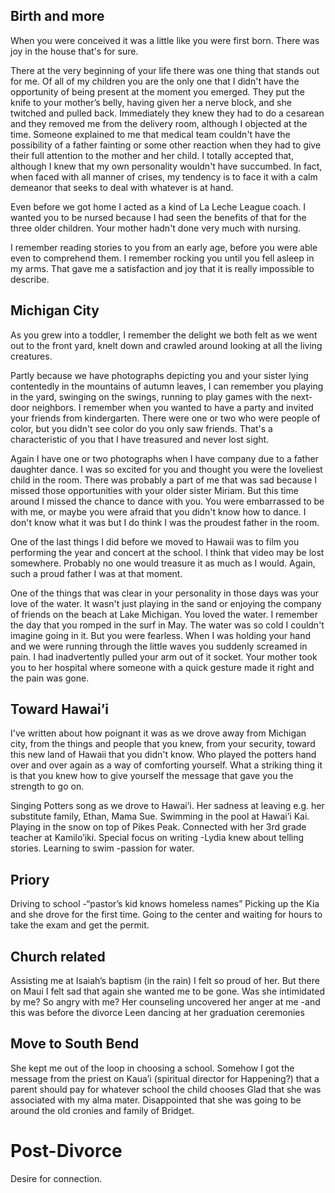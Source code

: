 ## Birth and more
When you were conceived it was a little like you were first born. There was joy in the house that's for sure.

There at the very beginning of your life there was one thing that stands out for me. Of all of my children you are the only one that I didn't have the opportunity of being present at the moment you emerged. They put the knife to your mother’s belly, having given her a nerve block, and she twitched and pulled back. Immediately they knew they had to do a cesarean and they removed me from the delivery room, although I objected at the time. Someone explained to me that medical team couldn't have the possibility of a father fainting or some other reaction when they had to give their full attention to the mother and her child. I totally accepted that, although I knew that my own personality wouldn't have succumbed. In fact, when faced with all manner of crises, my tendency is to face it with a calm demeanor that seeks to deal with whatever is at hand.

Even before we got home I acted as a kind of La Leche League coach. I wanted you to be nursed because I had seen the benefits of that for the three older children. Your mother hadn't done very much with nursing.

I remember reading stories to you from an early age, before you were able even to comprehend them. I remember rocking you until you fell asleep in my arms. That gave me a satisfaction and joy that it is really impossible to describe.
## Michigan City
As you grew into a toddler, I remember the delight we both felt as we went out to the front yard, knelt down and crawled around looking at all the living creatures.

Partly because we have photographs depicting you and your sister lying contentedly in the mountains of autumn leaves, I can remember you playing in the yard, swinging on the swings, running to play games with the next-door neighbors. I remember when you wanted to have a party and invited your friends from kindergarten. There were one or two who were people of color, but you didn't see color do you only saw friends. That's a characteristic of you that I have treasured and never lost sight.

Again I have one or two photographs when I have company due to a father daughter dance. I was so excited for you and thought you were the loveliest child in the room. There was probably a part of me that was sad because I missed those opportunities with your older sister Miriam. But this time around I missed the chance to dance with you. You were embarrassed to be with me, or maybe you were afraid that you didn't know how to dance. I don't know what it was but I do think I was the proudest father in the room.

One of the last things I did before we moved to Hawaii was to film you performing the year and concert at the school. I think that video may be lost somewhere. Probably no one would treasure it as much as I would. Again, such a proud father I was at that moment.

One of the things that was clear in your personality in those days was your love of the water. It wasn't just playing in the sand or enjoying the company of friends on the beach at Lake Michigan. You loved the water. I remember the day that you romped in the surf in May. The water was so cold I couldn't imagine going in it. But you were fearless. When I was holding your hand and we were running through the little waves you suddenly screamed in pain. I had inadvertently pulled your arm out of it socket. Your mother took you to her hospital where someone with a quick gesture made it right and the pain was gone.
## Toward Hawai’i
I've written about how poignant it was as we drove away from Michigan city, from the things and people that you knew, from your security, toward this new land of Hawaii that you didn't know. Who played the potters hand over and over again as a way of comforting yourself. What a striking thing it is that you knew how to give yourself the message that gave you the strength to go on.


Singing Potters song as we drove to Hawai’i. Her sadness at leaving e.g. her substitute family, Ethan, Mama Sue.
Swimming in the pool at Hawai’i Kai.
Playing in the snow on top of Pikes Peak.
Connected with her 3rd grade teacher at Kamilo’iki. Special focus on writing -Lydia knew about telling stories.
Learning to swim -passion for water.
## Priory
Driving to school -“pastor’s kid knows homeless names”
Picking up the Kia and she drove for the first time. Going to the center and waiting for hours to take the exam and get the permit.
## Church related
Assisting me at Isaiah’s baptism (in the rain)
I felt so proud of her.
But there on Maui I felt sad that again she wanted me to be gone.
Was she intimidated by me?
So angry with me?
Her counseling uncovered her anger at me -and this was before the divorce
Leen dancing at her graduation ceremonies
## Move to South Bend
She kept me out of the loop in choosing a school.
Somehow I got the message from the priest on Kaua’i (spiritual director for Happening?) that a parent should pay for whatever school the child chooses
Glad that she was associated with my alma mater. Disappointed that she was going to be around the old cronies and family of Bridget.
# Post-Divorce
Desire for connection.
